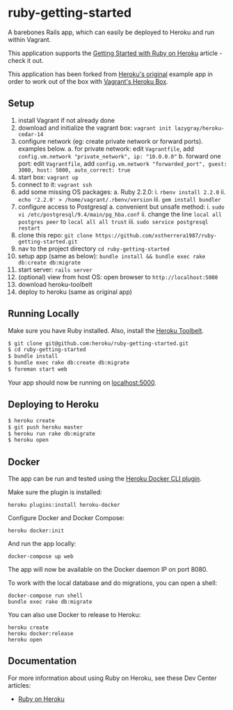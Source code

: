 # ruby-getting-started

A barebones Rails app, which can easily be deployed to Heroku and run within Vagrant.

This application supports the [Getting Started with Ruby on Heroku](https://devcenter.heroku.com/articles/getting-started-with-ruby) article - check it out.

This application has been forked from [Heroku's original](https://github.com/heroku/ruby-getting-started) example app in order to work out of the box with [Vagrant's Heroku Box](https://atlas.hashicorp.com/lazygray/boxes/heroku-cedar-14).

## Setup
1. install Vagrant if not already done
2. download and initialize the vagrant box: `vagrant init lazygray/heroku-cedar-14`
3. configure network (eg: create private network or forward ports). examples below.
	a. for private network: edit `Vagrantfile`, add `config.vm.network "private_network", ip: "10.0.0.0"`
	b. forward one port: edit `Vagrantfile`, add `config.vm.network "forwarded_port", guest: 3000, host: 5000, auto_correct: true`
4. start box: `vagrant up`
5. connect to it: `vagrant ssh`
6. add some missing OS packages:
	a. Ruby 2.2.0: 
		i. `rbenv install 2.2.0`
		ii. `echo '2.2.0' > /home/vagrant/.rbenv/version`
		iii. `gem install bundler`
7. configure access to Postgresql
	a. convenient but unsafe method: 
		i. `sudo vi /etc/postgresql/9.4/main/pg_hba.conf`
		ii. change the line `local all postgres peer` to `local all all trust`
		iii. `sudo service postgresql restart`
8. clone this repo: `git clone https://github.com/xstherrera1987/ruby-getting-started.git`
9. nav to the project directory `cd ruby-getting-started`
10. setup app (same as below): `bundle install && bundle exec rake db:create db:migrate` 
11. start server: `rails server`
12. (optional) view from host OS: open browser to `http://localhost:5000`
13. download heroku-toolbelt
14. deploy to heroku (same as original app) 

## Running Locally

Make sure you have Ruby installed.  Also, install the [Heroku Toolbelt](https://toolbelt.heroku.com/).

```sh
$ git clone git@github.com:heroku/ruby-getting-started.git
$ cd ruby-getting-started
$ bundle install
$ bundle exec rake db:create db:migrate
$ foreman start web
```

Your app should now be running on [localhost:5000](http://localhost:5000/).

## Deploying to Heroku

```sh
$ heroku create
$ git push heroku master
$ heroku run rake db:migrate
$ heroku open
```

## Docker

The app can be run and tested using the [Heroku Docker CLI plugin](https://devcenter.heroku.com/articles/introduction-local-development-with-docker).

Make sure the plugin is installed:

    heroku plugins:install heroku-docker

Configure Docker and Docker Compose:

    heroku docker:init

And run the app locally:

    docker-compose up web

The app will now be available on the Docker daemon IP on port 8080.

To work with the local database and do migrations, you can open a shell:

    docker-compose run shell
    bundle exec rake db:migrate

You can also use Docker to release to Heroku:

    heroku create
    heroku docker:release
    heroku open

## Documentation

For more information about using Ruby on Heroku, see these Dev Center articles:

- [Ruby on Heroku](https://devcenter.heroku.com/categories/ruby)


